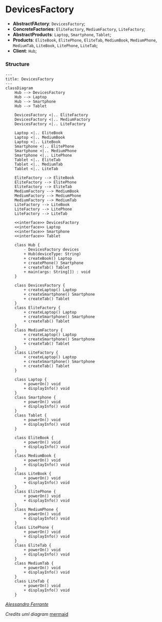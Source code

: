 # DevicesFactory

- **AbstractFActory**: `DevicesFactory`;
- **ConcreteFactories**: `EliteFactory`, `MediumFactory`, `LiteFactory`;
- **AbstractProducts**:  `Laptop`, `Smartphone`, `Tablet`;
- **Products**: `EliteBook`, `ElitePhone`, `EliteTab`, `MediumBook`, `MediumPhone`, `MediumTab`, `LiteBook`, `LitePhone`, `LiteTab`;
- **Client**: `Hub`; 

### Structure

```mermaid
---
title: DevicesFactory
---
classDiagram
    Hub --> DevicesFactory
    Hub --> Laptop
    Hub --> Smartphone
    Hub --> Tablet
    
    DevicesFactory <|.. EliteFactory
    DevicesFactory <|.. MediumFactory
    DevicesFactory <|.. LiteFactory

    Laptop <|.. EliteBook
    Laptop <|.. MediumBook
    Laptop <|.. LiteBook
    Smartphone <|.. ElitePhone
    Smartphone <|.. MediumPhone
    Smartphone <|.. LitePhone
    Tablet <|.. EliteTab
    Tablet <|.. MediumTab
    Tablet <|.. LiteTab 

    EliteFactory --> EliteBook 
    EliteFactory --> ElitePhone
    EliteFactory --> EliteTab 
    MediumFactory --> MediumBook 
    MediumFactory --> MediumPhone 
    MediumFactory --> MediumTab 
    LiteFactory --> LiteBook 
    LiteFactory --> LitePhone 
    LiteFactory --> LiteTab    

    <<interface>> DevicesFactory
    <<interface>> Laptop
    <<interface>> Smartphone
    <<interface>> Tablet
    
    class Hub {
        - DevicesFactory devices
        + Hub(deviceType: String)
        + createBook() Laptop
        + createPhone() Smartphone
        + createTab() Tablet
        + main(args: String[]) : void
    }

    class DevicesFactory {
        + createLaptop() Laptop
        + createSmartphone() Smartphone
        + createTab() Tablet
    }
    class EliteFactory {
        + createLaptop() Laptop
        + createSmartphone() Smartphone
        + createTab() Tablet
    }
    class MediumFactory {
        + createLaptop() Laptop
        + createSmartphone() Smartphone
        + createTab() Tablet
    }
    class LiteFactory {
        + createLaptop() Laptop
        + createSmartphone() Smartphone
        + createTab() Tablet
    }

    class Laptop {
        + powerOn() void
        + displayInfo() void
    }
    class Smartphone {
        + powerOn() void
        + displayInfo() void
    }
    class Tablet {
        + powerOn() void
        + displayInfo() void
    }

    class EliteBook {
        + powerOn() void
        + displayInfo() void
    }
    class MediumBook {
        + powerOn() void
        + displayInfo() void
    }
    class LiteBook {
        + powerOn() void
        + displayInfo() void
    }
    class ElitePhone {
        + powerOn() void
        + displayInfo() void
    }
    class MediumPhone {
        + powerOn() void
        + displayInfo() void
    }
    class LitePhone {
        + powerOn() void
        + displayInfo() void
    }
    class EliteTab {
        + powerOn() void
        + displayInfo() void
    }
    class MediumTab {
        + powerOn() void
        + displayInfo() void
    }
    class LiteTab {
        + powerOn() void
        + displayInfo() void
    }

```

*[Alessandro Ferrante](http://alessandroferrante.net)*

*Credits uml diagram* [mermaid](https://mermaid-js.github.io/mermaid/) 